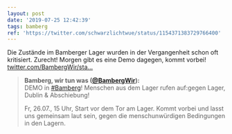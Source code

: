 ```yaml
---
layout: post
date: '2019-07-25 12:42:39'
tags: bamberg
ref: 'https://twitter.com/schwarzlichtwue/status/1154371383729766400'
---
```

Die Zustände im Bamberger Lager wurden in der Vergangenheit schon oft kritisiert. Zurecht! Morgen gibt es eine Demo dagegen, kommt vorbei! [twitter.com/BambergWir/sta…](https://twitter.com/BambergWir/status/1154332391265226755)
> <b>Bamberg, wir tun was ([@BambergWir](https://twitter.com/BambergWir)):</b>  
>DEMO in [#Bamberg](/t/bamberg)! Menschen aus dem Lager rufen auf:gegen Lager, Dublin &amp; Abschiebung!   
>  
>Fr, 26.07., 15 Uhr, Start vor dem Tor am Lager. Kommt vorbei und lasst uns gemeinsam laut sein, gegen die menschunwürdigen Bedingungen in den Lagern.   

